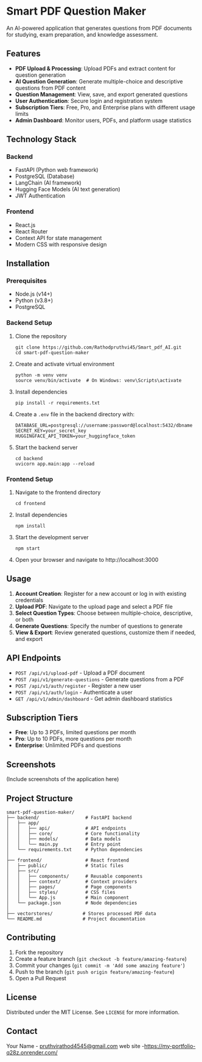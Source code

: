 # Smart PDF Question Maker

An AI-powered application that generates questions from PDF documents for studying, exam preparation, and knowledge assessment.

## Features

- **PDF Upload & Processing**: Upload PDFs and extract content for question generation
- **AI Question Generation**: Generate multiple-choice and descriptive questions from PDF content
- **Question Management**: View, save, and export generated questions
- **User Authentication**: Secure login and registration system
- **Subscription Tiers**: Free, Pro, and Enterprise plans with different usage limits
- **Admin Dashboard**: Monitor users, PDFs, and platform usage statistics

## Technology Stack

### Backend

- FastAPI (Python web framework)
- PostgreSQL (Database)
- LangChain (AI framework)
- Hugging Face Models (AI text generation)
- JWT Authentication

### Frontend

- React.js
- React Router
- Context API for state management
- Modern CSS with responsive design

## Installation

### Prerequisites

- Node.js (v14+)
- Python (v3.8+)
- PostgreSQL

### Backend Setup

1. Clone the repository

   ```
   git clone https://github.com/Rathodpruthvi45/Smart_pdf_AI.git
   cd smart-pdf-question-maker
   ```

2. Create and activate virtual environment

   ```
   python -m venv venv
   source venv/bin/activate  # On Windows: venv\Scripts\activate
   ```

3. Install dependencies

   ```
   pip install -r requirements.txt
   ```

4. Create a `.env` file in the backend directory with:

   ```
   DATABASE_URL=postgresql://username:password@localhost:5432/dbname
   SECRET_KEY=your_secret_key
   HUGGINGFACE_API_TOKEN=your_huggingface_token
   ```

5. Start the backend server
   ```
   cd backend
   uvicorn app.main:app --reload
   ```

### Frontend Setup

1. Navigate to the frontend directory

   ```
   cd frontend
   ```

2. Install dependencies

   ```
   npm install
   ```

3. Start the development server

   ```
   npm start
   ```

4. Open your browser and navigate to http://localhost:3000

## Usage

1. **Account Creation**: Register for a new account or log in with existing credentials
2. **Upload PDF**: Navigate to the upload page and select a PDF file
3. **Select Question Types**: Choose between multiple-choice, descriptive, or both
4. **Generate Questions**: Specify the number of questions to generate
5. **View & Export**: Review generated questions, customize them if needed, and export

## API Endpoints

- `POST /api/v1/upload-pdf` - Upload a PDF document
- `POST /api/v1/generate-questions` - Generate questions from a PDF
- `POST /api/v1/auth/register` - Register a new user
- `POST /api/v1/auth/login` - Authenticate a user
- `GET /api/v1/admin/dashboard` - Get admin dashboard statistics

## Subscription Tiers

- **Free**: Up to 3 PDFs, limited questions per month
- **Pro**: Up to 10 PDFs, more questions per month
- **Enterprise**: Unlimited PDFs and questions

## Screenshots

(Include screenshots of the application here)

## Project Structure

```
smart-pdf-question-maker/
├── backend/                 # FastAPI backend
│   ├── app/
│   │   ├── api/             # API endpoints
│   │   ├── core/            # Core functionality
│   │   ├── models/          # Data models
│   │   └── main.py          # Entry point
│   └── requirements.txt     # Python dependencies
│
├── frontend/                # React frontend
│   ├── public/              # Static files
│   ├── src/
│   │   ├── components/      # Reusable components
│   │   ├── context/         # Context providers
│   │   ├── pages/           # Page components
│   │   ├── styles/          # CSS files
│   │   └── App.js           # Main component
│   └── package.json         # Node dependencies
│
├── vectorstores/           # Stores processed PDF data
└── README.md               # Project documentation
```

## Contributing

1. Fork the repository
2. Create a feature branch (`git checkout -b feature/amazing-feature`)
3. Commit your changes (`git commit -m 'Add some amazing feature'`)
4. Push to the branch (`git push origin feature/amazing-feature`)
5. Open a Pull Request

## License

Distributed under the MIT License. See `LICENSE` for more information.

## Contact

Your Name - pruthvirathod4545@gmail.com
web site -https://my-portfolio-q28z.onrender.com/
